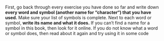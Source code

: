 First, go back through every exercise you have done so far and write down **every word and symbol (another name for “character“) that you have used.**
Make sure your list of symbols is complete.
Next to each word or symbol, **write its name and what it does.** If you can’t find a name for a symbol in this book, then look for it online. If you do not know what a word or symbol does, then read about it again and try using it in some code

